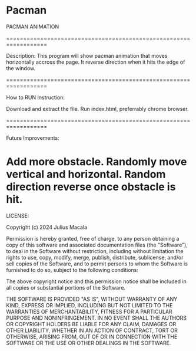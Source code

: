 # Pacman
PACMAN ANIMATION

==================================================================

Description: This program will show pacman animation that moves horizontally accross the page. It reverse direction when it hits the edge of the window.

==================================================================

How to RUN Instruction:

Download and extract the file.
Run index.html, preferrably chrome browser.

==================================================================

Future Improvements:

Add more obstacle.
Randomly move vertical and horizontal.
Random direction reverse once obstacle is hit.
==================================================================

LICENSE:

Copyright (c) 2024 Julius Macala

Permission is hereby granted, free of charge, to any person obtaining a copy of this software and associated documentation files (the "Software"), to deal in the Software without restriction, including without limitation the rights to use, copy, modify, merge, publish, distribute, sublicense, and/or sell copies of the Software, and to permit persons to whom the Software is furnished to do so, subject to the following conditions:

The above copyright notice and this permission notice shall be included in all copies or substantial portions of the Software.

THE SOFTWARE IS PROVIDED "AS IS", WITHOUT WARRANTY OF ANY KIND, EXPRESS OR IMPLIED, INCLUDING BUT NOT LIMITED TO THE WARRANTIES OF MERCHANTABILITY, FITNESS FOR A PARTICULAR PURPOSE AND NONINFRINGEMENT. IN NO EVENT SHALL THE AUTHORS OR COPYRIGHT HOLDERS BE LIABLE FOR ANY CLAIM, DAMAGES OR OTHER LIABILITY, WHETHER IN AN ACTION OF CONTRACT, TORT OR OTHERWISE, ARISING FROM, OUT OF OR IN CONNECTION WITH THE SOFTWARE OR THE USE OR OTHER DEALINGS IN THE SOFTWARE.
